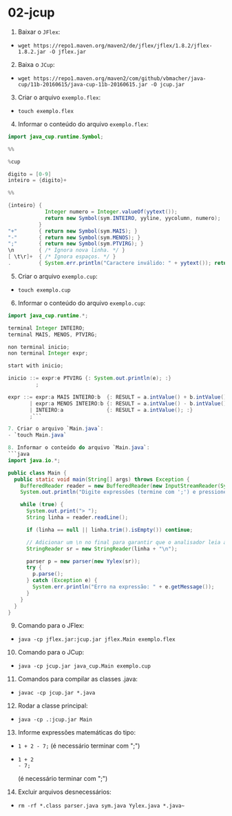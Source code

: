# 02-jcup

1. Baixar o `JFlex`:
- `wget https://repo1.maven.org/maven2/de/jflex/jflex/1.8.2/jflex-1.8.2.jar -O jflex.jar`

2. Baixa o `JCup`:
- `wget https://repo1.maven.org/maven2/com/github/vbmacher/java-cup/11b-20160615/java-cup-11b-20160615.jar -O jcup.jar`

3. Criar o arquivo `exemplo.flex`:
- `touch exemplo.flex`

4. Informar o conteúdo do arquivo `exemplo.flex`:
```java
import java_cup.runtime.Symbol;

%%

%cup

digito = [0-9]
inteiro = {digito}+

%%

{inteiro} {
            Integer numero = Integer.valueOf(yytext());
            return new Symbol(sym.INTEIRO, yyline, yycolumn, numero);
          }
"+"       { return new Symbol(sym.MAIS); }
"-"       { return new Symbol(sym.MENOS); }
";"       { return new Symbol(sym.PTVIRG); }
\n        { /* Ignora nova linha. */ }
[ \t\r]+  { /* Ignora espaços. */ }
.         { System.err.println("Caractere inválido: " + yytext()); return null; }
```

5. Criar o arquivo `exemplo.cup`:
- `touch exemplo.cup`

6. Informar o conteúdo do arquivo `exemplo.cup`:
```java
import java_cup.runtime.*;

terminal Integer INTEIRO;
terminal MAIS, MENOS, PTVIRG;

non terminal inicio;
non terminal Integer expr;

start with inicio;

inicio ::= expr:e PTVIRG {: System.out.println(e); :}
         ;

expr ::= expr:a MAIS INTEIRO:b  {: RESULT = a.intValue() + b.intValue(); :}
       | expr:a MENOS INTEIRO:b {: RESULT = a.intValue() - b.intValue(); :}
       | INTEIRO:a              {: RESULT = a.intValue(); :}
       ;```

7. Criar o arquivo `Main.java`:
- `touch Main.java`

8. Informar o conteúdo do arquivo `Main.java`:
```java
import java.io.*;

public class Main {
  public static void main(String[] args) throws Exception {
    BufferedReader reader = new BufferedReader(new InputStreamReader(System.in));
    System.out.println("Digite expressões (termine com ';') e pressione ENTER. Ctrl+C para sair.");

    while (true) {
      System.out.print("> ");
      String linha = reader.readLine();

      if (linha == null || linha.trim().isEmpty()) continue;

      // Adicionar um \n no final para garantir que o analisador leia a linha completa:
      StringReader sr = new StringReader(linha + "\n");

      parser p = new parser(new Yylex(sr));
      try {
        p.parse();
      } catch (Exception e) {
        System.err.println("Erro na expressão: " + e.getMessage());
      }
    }
  }
}
```
9. Comando para o JFlex:
- `java -cp jflex.jar:jcup.jar jflex.Main exemplo.flex`

10. Comando para o JCup:
- `java -cp jcup.jar java_cup.Main exemplo.cup`

11. Comandos para compilar as classes .java:
- `javac -cp jcup.jar *.java`

12. Rodar a classe principal:
- `java -cp .:jcup.jar Main` 

13. Informe expressões matemáticas do tipo: 
- `1 + 2 - 7;` (é necessário terminar com ";")

- ```
  1 + 2
  - 7;
  ```
  (é necessário terminar com ";")

14. Excluir arquivos desnecessários: 
- `rm -rf *.class parser.java sym.java Yylex.java *.java~`
